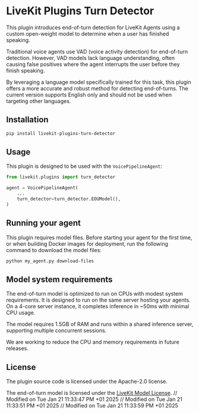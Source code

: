 # LiveKit Plugins Turn Detector

This plugin introduces end-of-turn detection for LiveKit Agents using a custom open-weight model to determine when a user has finished speaking.

Traditional voice agents use VAD (voice activity detection) for end-of-turn detection. However, VAD models lack language understanding, often causing false positives where the agent interrupts the user before they finish speaking.

By leveraging a language model specifically trained for this task, this plugin offers a more accurate and robust method for detecting end-of-turns. The current version supports English only and should not be used when targeting other languages.

## Installation

```bash
pip install livekit-plugins-turn-detector
```

## Usage

This plugin is designed to be used with the `VoicePipelineAgent`:

```python
from livekit.plugins import turn_detector

agent = VoicePipelineAgent(
    ...
    turn_detector=turn_detector.EOUModel(),
)
```

## Running your agent

This plugin requires model files. Before starting your agent for the first time, or when building Docker images for deployment, run the following command to download the model files:

```bash
python my_agent.py download-files
```

## Model system requirements

The end-of-turn model is optimized to run on CPUs with modest system requirements. It is designed to run on the same server hosting your agents. On a 4-core server instance, it completes inference in ~50ms with minimal CPU usage.

The model requires 1.5GB of RAM and runs within a shared inference server, supporting multiple concurrent sessions.

We are working to reduce the CPU and memory requirements in future releases.

## License

The plugin source code is licensed under the Apache-2.0 license.

The end-of-turn model is licensed under the [LiveKit Model License](https://huggingface.co/livekit/turn-detector/blob/main/LICENSE).
// Modified on Tue Jan 21 11:33:47 PM +01 2025
// Modified on Tue Jan 21 11:33:51 PM +01 2025
// Modified on Tue Jan 21 11:33:59 PM +01 2025
